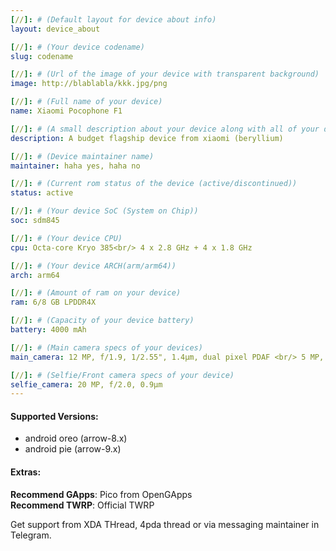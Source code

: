 ```yaml
---
[//]: # (Default layout for device about info)
layout: device_about

[//]: # (Your device codename)
slug: codename

[//]: # (Url of the image of your device with transparent background)
image: http://blablabla/kkk.jpg/png

[//]: # (Full name of your device)
name: Xiaomi Pocophone F1

[//]: # (A small description about your device along with all of your device codenames)
description: A budget flagship device from xiaomi (beryllium)

[//]: # (Device maintainer name)
maintainer: haha yes, haha no

[//]: # (Current rom status of the device (active/discontinued))
status: active

[//]: # (Your device SoC (System on Chip))
soc: sdm845

[//]: # (Your device CPU)
cpu: Octa-core Kryo 385<br/> 4 x 2.8 GHz + 4 x 1.8 GHz

[//]: # (Your device ARCH(arm/arm64))
arch: arm64

[//]: # (Amount of ram on your device)
ram: 6/8 GB LPDDR4X

[//]: # (Capacity of your device battery)
battery: 4000 mAh

[//]: # (Main camera specs of your devices)
main_camera: 12 MP, f/1.9, 1/2.55", 1.4µm, dual pixel PDAF <br/> 5 MP, f/2.0, 1.12µm, depth sensor

[//]: # (Selfie/Front camera specs of your device)
selfie_camera: 20 MP, f/2.0, 0.9µm
---
```


[//]: # (Download links and flash instructions of your device)
#### Supported Versions: 
- android oreo (arrow-8.x)
- android pie (arrow-9.x)

#### Extras:
**Recommend GApps**: Pico from OpenGApps<br/>
**Recommend TWRP**: Official TWRP

Get support from XDA THread, 4pda thread or via messaging maintainer in Telegram.
